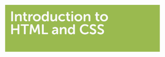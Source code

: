![Header image for the HTML/CSS workshop](https://raw.githubusercontent.com/DHRI-Curriculum/html-css/v2.0/_django-meta/header%403x.png)
